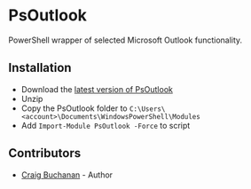 # PsOutlook

PowerShell wrapper of selected Microsoft Outlook functionality.

## Installation

* Download the [latest version of PsOutlook](https://github.com/craibuc/PsOutlook/releases)
* Unzip
* Copy the PsOutlook folder to `C:\Users\<account>\Documents\WindowsPowerShell\Modules`
* Add `Import-Module PsOutlook -Force` to script

## Contributors

* [Craig Buchanan](https://github.com/craibuc) - Author
